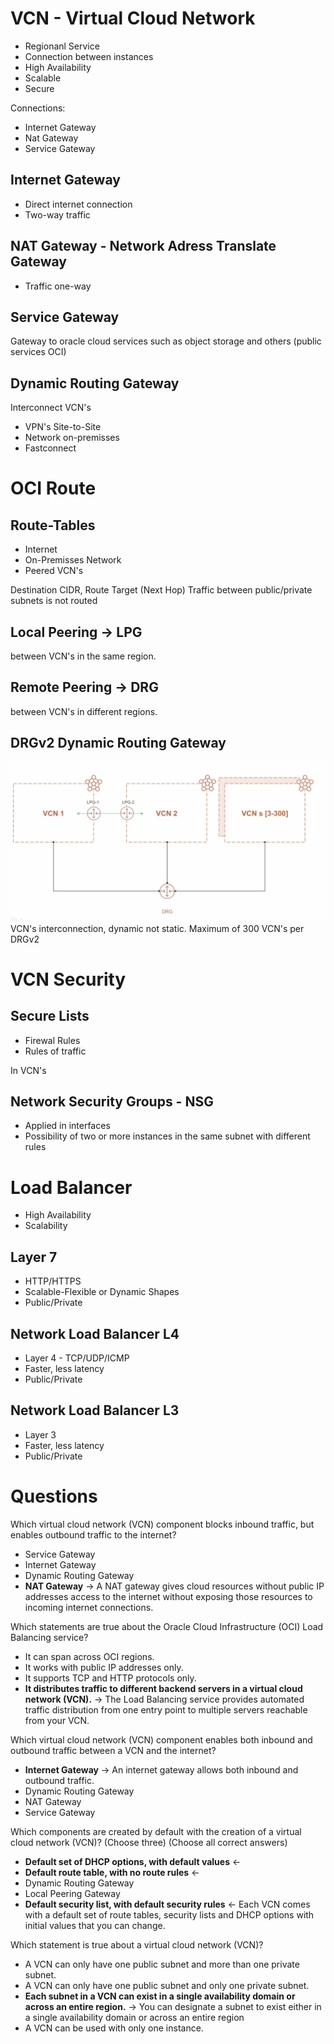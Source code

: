# VCN - Virtual Cloud Network

* Regionanl Service
* Connection between instances
* High Availability
* Scalable
* Secure

Connections:
* Internet Gateway
* Nat Gateway
* Service Gateway

## Internet Gateway

* Direct internet connection
* Two-way traffic

## NAT Gateway - Network Adress Translate Gateway

* Traffic one-way

## Service Gateway

Gateway to oracle cloud services such as object storage and others
(public services OCI)

## Dynamic Routing Gateway

Interconnect VCN's

* VPN's Site-to-Site
* Network on-premisses
* Fastconnect


# OCI Route

## Route-Tables

* Internet
* On-Premisses Network
* Peered VCN's

Destination CIDR, Route Target (Next Hop)
Traffic between public/private subnets is not routed

## Local Peering -> LPG
between VCN's in the same region.

## Remote Peering -> DRG
between VCN's in different regions.

## DRGv2 Dynamic Routing Gateway

<img src="images/drgv2.png" width="700"/>
VCN's interconnection, dynamic not static.
Maximum of 300 VCN's per DRGv2

# VCN Security

## Secure Lists

* Firewal Rules
* Rules of traffic

In VCN's

## Network Security Groups - NSG

* Applied in interfaces
* Possibility of two or more instances in the same subnet with different rules

# Load Balancer

* High Availability
* Scalability

## Layer 7

* HTTP/HTTPS
* Scalable-Flexible or Dynamic Shapes
* Public/Private

## Network Load Balancer L4

* Layer 4 - TCP/UDP/ICMP
* Faster, less latency
* Public/Private

## Network Load Balancer L3

* Layer 3
* Faster, less latency
* Public/Private


# Questions

Which virtual cloud network (VCN) component blocks inbound traffic, but enables outbound traffic to the internet?
- Service Gateway
- Internet Gateway
- Dynamic Routing Gateway
- **NAT Gateway** -> A NAT gateway gives cloud resources without public IP addresses access to the internet without exposing those resources to incoming internet connections.

Which statements are true about the Oracle Cloud Infrastructure (OCI) Load Balancing service?
- It can span across OCI regions.
- It works with public IP addresses only.
- It supports TCP and HTTP protocols only.
- **It distributes traffic to different backend servers in a virtual cloud network (VCN).** -> The Load Balancing service provides automated traffic distribution from one entry point to multiple servers reachable from your VCN.

Which virtual cloud network (VCN) component enables both inbound and outbound traffic between a VCN and the internet?
- **Internet Gateway** -> An internet gateway allows both inbound and outbound traffic.
- Dynamic Routing Gateway
- NAT Gateway
- Service Gateway

Which components are created by default with the creation of a virtual cloud network (VCN)? (Choose three)
(Choose all correct answers)
- **Default set of DHCP options, with default values** <-
- **Default route table, with no route rules** <-
- Dynamic Routing Gateway
- Local Peering Gateway
- **Default security list, with default security rules** <-
Each VCN comes with a default set of route tables, security lists and DHCP options with initial values that you can change.

Which statement is true about a virtual cloud network (VCN)?
- A VCN can only have one public subnet and more than one private subnet.
- A VCN can only have one public subnet and only one private subnet.
- **Each subnet in a VCN can exist in a single availability domain or across an entire region.** -> You can designate a subnet to exist either in a single availability domain or across an entire region
- A VCN can be used with only one instance.
